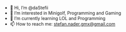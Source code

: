 - 👋 Hi, I’m @daStefii
- 👀 I’m interested in Minigolf, Programming and Gaming
- 🌱 I’m currently learning LOL and Programming
- 📫 How to reach me: stefan.nader.gmx@gmail.com

<!---
daStefii/daStefii is a ✨ special ✨ repository because its `README.md` (this file) appears on your GitHub profile.
You can click the Preview link to take a look at your changes.
--->
